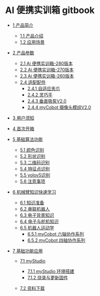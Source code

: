 # AI 便携实训箱 gitbook

- [1 产品简介](1-ProductIntroduction/1.1-ProductIntroduction.md)

  - [1.1 产品介绍](1-ProductIntroduction/1.1-ProductIntroduction.md)
  - [1.2 应用场景](1-ProductIntroduction/1.2-ApplicationScenarios.md)

- [2 产品参数](2-ProductFeature/README.md)

  - [2.1 Ai 便携实训箱-280版本](2-ProductFeature/2.1-280_version.md)
  - [2.2 Ai 便携实训箱-270版本](2-ProductFeature/2.2-270_version.md)
  - [2.3 Ai 便携实训箱-260版本](2-ProductFeature/2.3-260_version.md)
  - [2.4 适配配件]()
    - [2.4.1 自适应夹爪](2-ProductFeature/2.4.1-adaptive_gripper.md)
    - [2.4.2 灵巧手](2-ProductFeature/2.4.2-five_hand.md)
    - [2.4.3 垂直吸泵V2.0](2-ProductFeature/2.4.3-pump.md)
    - [2.4.4 myCobot 摄像头模组V2.0](2-ProductFeature/2.4.4-camera.md)

- [3 用户须知](3-UserNotes/README.md)

  <!-- - [3.1 安全须知](3-UserNotes/3.1-SafetyInstruction.md)
  - [3.2 产品养护](3-UserNotes/3.2-TransportandStorage.md)
  - [3.3 充电说明](3-UserNotes/3.3-MaintenanceandCare.md) -->

- [4 首次开箱](4-FirstInstallAndUse/README.md)

- [5 基础算法功能]()

  - [5.1 颜色识别](5-BasicAlgorithmFunction/5.1-color_recognition.md)
  - [5.2 形状识别](5-BasicAlgorithmFunction//5.2-shape_recognition.md)
  - [5.3 二维码识别](5-BasicAlgorithmFunction/5.3-encode_recognition.md)
  - [5.4 特征点识别](5-BasicAlgorithmFunction/5.4-feature_recognition.md)
  - [5.5 yolov5识别](5-BasicAlgorithmFunction/5.5-yolov5_recognition.md)
  - [5.6 注意事项](5-BasicAlgorithmFunction/5.6-precautions.md)

- [6 机械臂知识快速学习]()
 
  - [6.1 知识准备](6-RoboticArmKnowledge/6.1-knowleged.md)
  - [6.2 串联机器人](6-RoboticArmKnowledge/6.2-Serial_robots.md)
  - [6.3 电子背景知识](6-RoboticArmKnowledge/6.3-electric_knowledge.md)
  - [6.4 电子与舵机知识](6-RoboticArmKnowledge/6.4-motors_and_servos.md)
  - [6.5 机器人运动学]()
    - [6.5.1 myCobot 六轴协作系列](6-RoboticArmKnowledge/6.5-robot_kinematics.md)
    - [6.5.2 myCobot 四轴协作系列]()

- [7 基础功能应用](7-BasicFunctionApplication/README.md)
  - [7.1 myStudio](7-BasicFunctionApplication/7.1-myStudio/README.md)
    - [7.1.1 myStudio 环境搭建](7-BasicFunctionApplication/7.1-myStudio/7.1.1-myStudio_download_driverinstalled.md)
    - [7.1.2 烧录与更新固件](7-BasicFunctionApplication/7.1-myStudio/7.1.2-myStudio_flash_firmwares.md)

  - [7.2 资料下载](7-BasicFunctionApplication/7.2-files_download.md)
 
